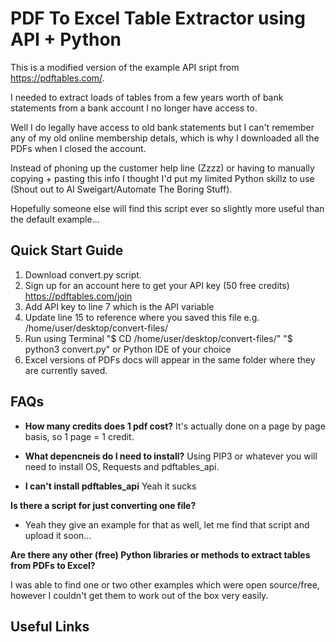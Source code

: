 # PDF To Excel Table Extractor using API + Python

This is a modified version of the example API sript from  https://pdftables.com/.

I needed to extract loads of tables from a few years worth of bank statements from a bank account I no longer have access to.

Well I do legally have access to old bank statements but I can't remember any of my old online membership detals, which is why I downloaded all the PDFs when I closed the account.

Instead of phoning up the customer help line (Zzzz) or having to manually copying + pasting this info I thought I'd put my limited Python skillz to use (Shout out to Al Sweigart/Automate The Boring Stuff).

Hopefully someone else will find this script ever so slightly more useful than the default example...

## Quick Start Guide

1. Download convert.py script.
2. Sign up for an account here to get your API key (50 free credits) https://pdftables.com/join
3. Add API key to line 7 which is the API variable
4. Update line 15 to reference where you saved this file e.g. /home/user/desktop/convert-files/
5. Run using Terminal "$ CD /home/user/desktop/convert-files/" "$ python3 convert.py" or Python IDE of your choice
6. Excel versions of PDFs docs will appear in the same folder where they are currently saved.

## FAQs

- **How many credits does 1 pdf cost?**
It's actually done on a page by page basis, so 1 page = 1 credit.

- **What depencneis do I need to install?**
Using PIP3 or whatever you will need to install OS, Requests and pdftables_api.

- **I can't install pdftables_api**
Yeah it sucks

**Is there a script for just converting one file?**
- Yeah they give an example for that as well, let me find that script and upload it soon...

**Are there any other (free) Python libraries or methods to extract tables from PDFs to Excel?**

I was able to find one or two other examples which were open source/free, however I couldn't get them to work out of the box very easily.


## Useful Links

